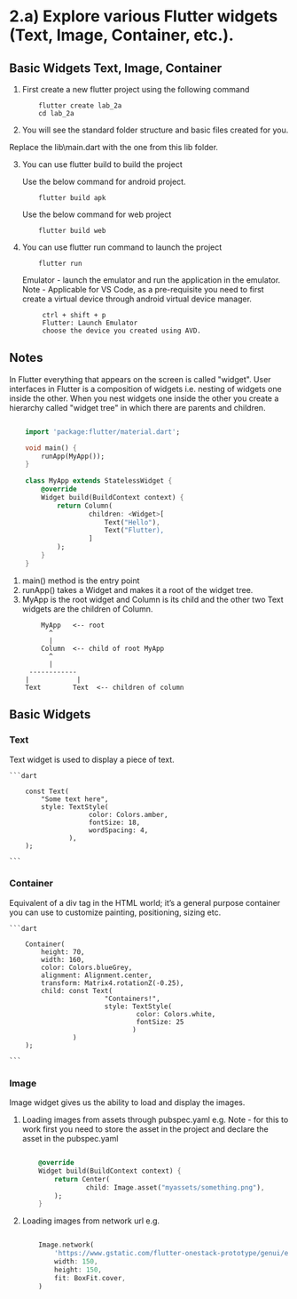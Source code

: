 # 2.a) Explore various Flutter widgets (Text, Image, Container, etc.).

## Basic Widgets Text, Image, Container

1. First create a new flutter project using the following command 

    ```
        flutter create lab_2a 
        cd lab_2a
    ```

2. You will see the standard folder structure and basic files created for you.

Replace the lib\main.dart with the one from this lib folder.

3. You can use flutter build to build the project 

    Use the below command for android project.
    ```
        flutter build apk 

    ```
    Use the below command for web project
    ```
        flutter build web
    ```

4. You can use flutter run command to launch the project 

    ```
        flutter run
    ```

   Emulator - launch the emulator and run the application in the emulator.
   Note - Applicable for VS Code, as a pre-requisite you need to 
   first create a virtual device through android virtual device manager.
   ``` 
        ctrl + shift + p
        Flutter: Launch Emulator 
        choose the device you created using AVD.
   ```


## Notes 

In Flutter everything that appears on the screen is called "widget". User interfaces in Flutter is a
composition of widgets i.e. nesting of widgets one inside the other. When you nest widgets one inside the other you create a hierarchy called "widget tree" in which there are parents and children.

```dart

    import 'package:flutter/material.dart';

    void main() {
        runApp(MyApp());
    }
    
    class MyApp extends StatelessWidget {
        @override
        Widget build(BuildContext context) {
            return Column(
                    children: <Widget>[
                        Text("Hello"),
                        Text("Flutter),
                    ]
            );
        }
    }
```

1. main() method is the entry point 
2. runApp() takes a Widget and makes it a root of the widget tree.
3. MyApp is the root widget and Column is its child and the other two Text widgets are the children of Column.

```
        MyApp   <-- root
          ^
          |
        Column  <-- child of root MyApp
          ^
          |
     ------------
    |            |
    Text        Text  <-- children of column

```

## Basic Widgets

### Text

Text widget is used to display a piece of text.

    ```dart

        const Text(
            "Some text here",
            style: TextStyle(
                        color: Colors.amber,
                        fontSize: 18,
                        wordSpacing: 4,
                   ),
        );

    ```

### Container 

Equivalent of a div tag in the HTML world; it’s a general purpose container you can use to customize painting, positioning, sizing etc.

    ```dart

        Container(
            height: 70,
            width: 160,
            color: Colors.blueGrey,
            alignment: Alignment.center,
            transform: Matrix4.rotationZ(-0.25),
            child: const Text(
                            "Containers!",
                            style: TextStyle(
                                    color: Colors.white,
                                    fontSize: 25
                                   )
                    )
        );

    ```

### Image 

Image widget gives us the ability to load and display the images. 

1. Loading images from assets through pubspec.yaml e.g.
   Note - for this to work first you need to store the asset in the project and declare the asset in the pubspec.yaml
   
    ```dart

        @override
        Widget build(BuildContext context) {
            return Center(
                    child: Image.asset("myassets/something.png"),
            );
        }

    ```
2. Loading images from network url e.g.

    ```dart

        Image.network(
            'https://www.gstatic.com/flutter-onestack-prototype/genui/example_1.jpg',
            width: 150,
            height: 150,
            fit: BoxFit.cover,
        )
        
    ```


